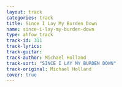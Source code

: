 ```yaml
---
layout: track
categories: track
title: Since I Lay My Burden Down
name: since-i-lay-my-burden-down
type: ahfow_track
track-id: 311
track-lyrics: 
track-guitar: 
track-author: Michael Holland
track-sort: "SINCE I LAY MY BURDEN DOWN"
track-original: Michael Holland
cover: true
---
```

